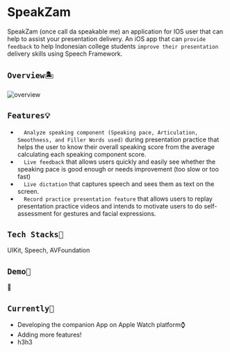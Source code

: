 # SpeakZam
SpeakZam (once call da speakable me) an application for IOS user that can help to assist your presentation delivery. 
An iOS app that can `provide feedback` to help Indonesian college students `improve their presentation` delivery skills using Speech Framework.

## `Overview🏝` 
![overview](https://user-images.githubusercontent.com/70984049/178671409-52d832ba-7f3e-4f1f-a545-08ba486477da.png)


## `Features💡`
* `  Analyze speaking component (Speaking pace, Articulation, Smoothness, and Filler Words used)` during presentation practice that helps the user to know their overall speaking score from the average calculating each speaking component score. 
* `  Live feedback` that allows users quickly and easily see whether the speaking pace is good enough or needs improvement (too slow or too fast)
* `  Live dictation` that captures speech and sees them as text on the screen.
* `  Record practice presentation feature` that allows users to replay presentation practice videos and intends to motivate users to do self-assessment for gestures and facial expressions. 

## `Tech Stacks🔧`
UIKit, Speech, AVFoundation

## `Demo📱`
🚧

## `Currently🎯`
- Developing the companion App on Apple Watch platform⌚️
- Adding more features!
- h3h3
